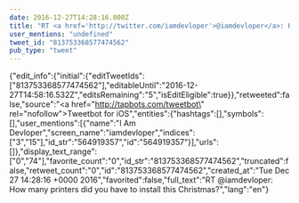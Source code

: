 ```yaml
---
date: 2016-12-27T14:28:16.000Z
title: "RT <a href='http://twitter.com/iamdevloper'>@iamdevloper</a>: How many printers did you have to install this Christmas?″"
user_mentions: "undefined"
tweet_id: "813753368577474562"
pub_type: "tweet"
---
```

{"edit_info":{"initial":{"editTweetIds":["813753368577474562"],"editableUntil":"2016-12-27T14:58:16.532Z","editsRemaining":"5","isEditEligible":true}},"retweeted":false,"source":"<a href=\"http://tapbots.com/tweetbot\" rel=\"nofollow\">Tweetbot for iΟS</a>","entities":{"hashtags":[],"symbols":[],"user_mentions":[{"name":"I Am Devloper","screen_name":"iamdevloper","indices":["3","15"],"id_str":"564919357","id":"564919357"}],"urls":[]},"display_text_range":["0","74"],"favorite_count":"0","id_str":"813753368577474562","truncated":false,"retweet_count":"0","id":"813753368577474562","created_at":"Tue Dec 27 14:28:16 +0000 2016","favorited":false,"full_text":"RT @iamdevloper: How many printers did you have to install this Christmas?","lang":"en"}
